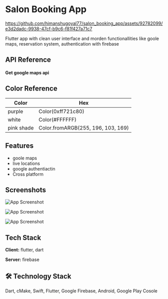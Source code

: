 
# Salon Booking App



https://github.com/himanshugoyal77/salon_booking_app/assets/92782099/e3d2dadc-9938-47cf-b9c6-f81f427a71c7



Flutter app with clean user interface and morden functionallities like goole maps, reservation system, authentication with firebase


## API Reference

#### Get google maps api

## Color Reference

| Color             | Hex                                                                |
| ----------------- | ------------------------------------------------------------------ |
| purple | Color(0xff721c80) |
| white | Color(#FFFFFF) |
| pink shade | Color.fromARGB(255, 196, 103, 169) |

    
## Features

- goole maps
- live locations
- google authentiactin
- Cross platform

## Screenshots

![App Screenshot](https://firebasestorage.googleapis.com/v0/b/reddit-clone-e4353.appspot.com/o/photo_2022-12-28_13-01-31.jpg?alt=media&token=847a0b2f-a894-4b0a-a086-9144346d63e9)

![App Screenshot](https://firebasestorage.googleapis.com/v0/b/reddit-clone-e4353.appspot.com/o/photo_2022-12-28_13-01-35.jpg?alt=media&token=8908fb44-cb64-4a0b-b95e-892052c03c00)


![App Screenshot](https://firebasestorage.googleapis.com/v0/b/reddit-clone-e4353.appspot.com/o/photo_2022-12-28_13-01-33.jpg?alt=media&token=6d686965-93b3-4f7f-a136-bc5ff9437120)
## Tech Stack

**Client:** flutter, dart

**Server:** firebase

## 🛠 Technology Stack
Dart, cMake, Swift, Flutter, 
Google Firebase, Android, Google Play Cosole 
